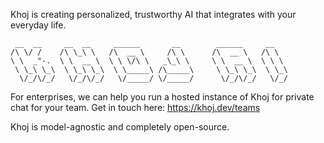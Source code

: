 Khoj is creating personalized, trustworthy AI that integrates with your everyday life.

```
 __  __     __  __     ______       __        ______     __    
/\ \/ /    /\ \_\ \   /\  __ \     /\ \      /\  __ \   /\ \   
\ \  _"-.  \ \  __ \  \ \ \/\ \   _\_\ \     \ \  __ \  \ \ \  
 \ \_\ \_\  \ \_\ \_\  \ \_____\ /\_____\     \ \_\ \_\  \ \_\ 
  \/_/\/_/   \/_/\/_/   \/_____/ \/_____/      \/_/\/_/   \/_/ 

```

For enterprises, we can help you run a hosted instance of Khoj for private chat for your team. Get in touch here: https://khoj.dev/teams

Khoj is model-agnostic and completely open-source.
